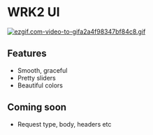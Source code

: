 # WRK2 UI
[![ezgif.com-video-to-gifa2a4f98347bf84c8.gif](https://s3.gifyu.com/images/ezgif.com-video-to-gifa2a4f98347bf84c8.gif)](https://gifyu.com/image/hTzY)

Features
----
* Smooth, graceful
* Pretty sliders
* Beautiful colors

Coming soon
----
* Request type, body, headers etc
